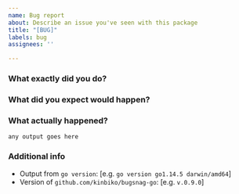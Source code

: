 ```yaml
---
name: Bug report
about: Describe an issue you've seen with this package
title: "[BUG]"
labels: bug
assignees: ''

---
```


<!-- TRY THIS FIRST:

This package comes with an `InternalErrorCallback` configuration option, which you can use to forward any internal errors to a callback of your choosing. You will be expected to provide logs of the errors that are passed to this callback, if this doesn't explain your problem.

-->

### What exactly did you do?

<!-- Code snippets are preferable here. -->

### What did you expect would happen?

<!-- Be explicit, and if possible, explain why. -->

### What actually happened?

<!-- Please paste any output that you saw in your logs.

If you're reporting a bug against the notifier, make sure you set a InternalErrorCallback configuration option in the constructor, and log all errors that appear here.

If you're reporting a bug against the 'bugsnag' command line application, please include the complete command you're executing (include the --debug flag please). You may redact your API key.
-->

```console
any output goes here
```

### Additional info

- Output from `go version`: [e.g. `go version go1.14.5 darwin/amd64`]
- Version of `github.com/kinbiko/bugsnag-go`: [e.g. `v.0.9.0`]

<!-- Please add any other context about the problem here. -->
